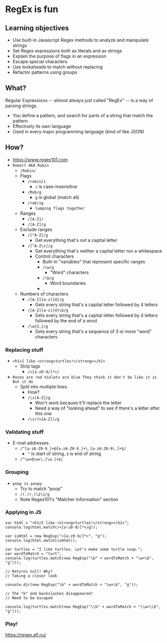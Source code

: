# RegEx is fun

## Learning objectives

- Use built-in Javascript Regex methods to analyze and manipulate strings
- Set Regex expressions both as literals and as strings
- Explain the purpose of flags in an expression
- Escape special characters
- Use lookaheads to match without replacing
- Refactor patterns using groups

## What?

Regular Expressions -- almost always just called "RegEx" -- is a way of parsing strings.
  - You define a pattern, and search for parts of a string that match the pattern
  - Effectively its own language
  - Used in every major programming language (kind of like JSON)

## How?

- https://www.regex101.com
- `Robert AKA Robin`
  - `/Robin/`
  - Flags
    - `/robin/i`
      - `i` is case-insensitive
    - `/Rob/g`
      - `g` is global (match all)
    - `/rob/ig`
      - `lumping flags together`
  - Ranges
    - `/[A-Z]/`
    - `/[A-Z]/g`
  - Exclude ranges
    - `/[^A-Z]/g`
      - Get everything that's *not* a capital letter
    - `/[^A-Z\s]/g`
      - Get everything that's neither a capital letter nor a whitespace
      - Control characters
        - Built-in "variables" that represent specific ranges
        - `/\w/g`
          - "Word" characters
        - `/\b/g`
          - Word boundaries
        - `.`
  - Numbers of characters
    - `/[A-Z][a-z]{4}/g`
      - Gets every string that's a capital letter followed by 4 letters
    - `/[A-Z][a-z]{4}\b/g`
      - Gets every string that's a capital letter followed by 4 letters followed by the end of a word
    - `/\w{3,}/g`
      - Gets every string that's a sequence of 3 or more "word" characters

### Replacing stuff

- `<h1>I like <strong>turtles!</strong></h1>`
  - Strip tags
    - `/<[a-z0-9/]*>/`
- `Roses are red Violets are blue They think it don't be like it is But it do`
  - Split into multiple lines.
    - How?
    - `/\s[A-Z]/g`
      - Won't work because it'll replace the letter
      - Need a way of "looking ahead" to see if there's a letter after this one
    - `/\s(?=[A-Z])/g`

### Validating stuff

- E-mail addresses
  - `/^[a-zA-Z0-9_]+@[a-zA-Z0-9_]+\.[a-zA-Z0-9\.]+$/`
    - `^` is start of string, `$` is end of string
  - `/^\w+@\w+\.[\w.]+$/`

### Grouping

- `poop is poopy`
  - Try to match "poop"
  - `/(.)(.)\2\1/g`
  - Note Regex101's "Matcher Information" section

### Applying in JS

```
var html = "<h1>I like <strong>turtles!</strong></h1>";
console.log(html.match(/<[a-z0-9/]*>/g));

var isHtml = new RegExp("<[a-z0-9/]*>", "g");
console.log(html.match(isHtml));

var turtles = "I like turtles. Let's make some turtle soup.";
var wordToMatch = "turt";
console.log(turtles.match(new RegExp("\b" + wordToMatch + "\w+\b", "g")));

// Returns null! Why?
// Taking a closer look

console.dir(new RegExp("\b" + wordToMatch + "\w+\b", "g"));

// The "b" and backslashes disappeared!
// Need to be escaped

console.log(turtles.match(new RegExp("\\b" + wordToMatch + "\\w+\\b", "g")));
``` 

### Play!

https://regex.alf.nu/
